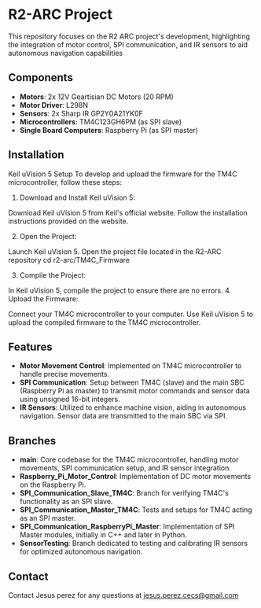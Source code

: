 # R2-ARC Project

This repository focuses on the R2 ARC project's development, highlighting the integration of motor control, SPI communication, and IR sensors to aid autonomous navigation capabilities

## Components
- **Motors**: 2x 12V Geartisian DC Motors (20 RPM)
- **Motor Driver**: L298N
- **Sensors**: 2x Sharp IR GP2Y0A21YK0F
- **Microcontrollers**: TM4C123GH6PM (as SPI slave)
- **Single Board Computers**: Raspberry Pi (as SPI master)

## Installation
Keil uVision 5 Setup
To develop and upload the firmware for the TM4C microcontroller, follow these steps:

1. Download and Install Keil uVision 5:

Download Keil uVision 5 from Keil's official website.
Follow the installation instructions provided on the website.

2. Open the Project:

Launch Keil uVision 5.
Open the project file located in the R2-ARC repository
cd r2-arc/TM4C_Firmware

3. Compile the Project:

In Keil uVision 5, compile the project to ensure there are no errors.
4. Upload the Firmware:

Connect your TM4C microcontroller to your computer.
Use Keil uVision 5 to upload the compiled firmware to the TM4C microcontroller.


## Features
- **Motor Movement Control**: Implemented on TM4C microcontroller to handle precise movements.
- **SPI Communication**: Setup between TM4C (slave) and the main SBC (Raspberry Pi as master) to transmit motor commands and sensor data using unsigned 16-bit integers.
- **IR Sensors**: Utilized to enhance machine vision, aiding in autonomous navigation. Sensor data are transmitted to the main SBC via SPI.

## Branches
- **main**: Core codebase for the TM4C microcontroller, handling motor movements, SPI communication setup, and IR sensor integration.
- **Raspberry_Pi_Motor_Control**: Implementation of DC motor movements on the Raspberry Pi.
- **SPI_Communication_Slave_TM4C**: Branch for verifying TM4C's functionality as an SPI slave.
- **SPI_Communication_Master_TM4C**: Tests and setups for TM4C acting as an SPI master.
- **SPI_Communication_RaspberryPi_Master**: Implementation of SPI Master modules, initially in C++ and later in Python.
- **SensorTesting**: Branch dedicated to testing and calibrating IR sensors for optimized autonomous navigation.

## Contact
Contact Jesus perez for any questions at jesus.perez.cecs@gmail.com
